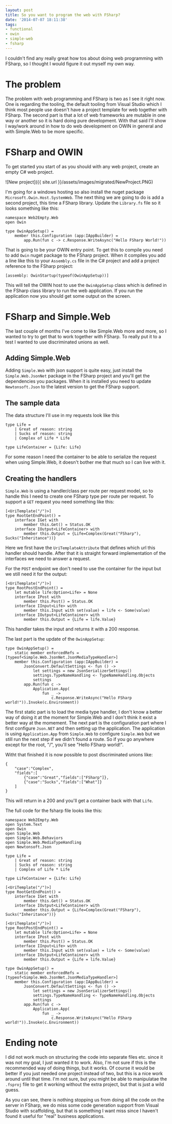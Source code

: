 ```yaml
---
layout: post
title: So you want to program the web with FSharp?
date: '2014-07-07 18:11:38'
tags:
- functional
- owin
- simple-web
- fsharp
---
```


I couldn't find any really great how tos about doing web programming with FSharp, so I thought I would figure it out myself my own way.

# The problem
The problem with web programming and FSharp is two as I see it right now. One is regarding the tooling, the default tooling from Visual Studio which I think most people use doesn't have a project template for web together with FSharp. The second part is that a lot of web frameworks are mutable in one way or another so it is hard doing pure development. With that said I'll show I way/work around in how to do web development on OWIN in general and with Simple.Web to be more specific.

# FSharp and OWIN
To get started you start of as you should with any web project, create an empty C# web project.

![New project]({{ site.url }}/assets/images/migrated/NewProject.PNG)

I'm going for a windows hosting so also install the nuget package `Microsoft.Owin.Host.SystemWeb`. The next thing we are going to do is add a second project, this time a FSharp library. Update the `Library.fs` file so it looks something like this:


    namespace Web2Empty.Web
    open Owin

    type OwinAppSetup() =
        member this.Configuration (app:IAppBuilder) = 
            app.Run(fun c -> c.Response.WriteAsync("Hello FSharp World!"))

That is going to be your OWIN entry point. To get this to compile you need to add `Owin` nuget package to the FSharp project. When it compiles you add a line like this to your `Assembly.cs` file in the C# project and add a project reference to the FSharp project: 

    [assembly: OwinStartup(typeof(OwinAppSetup))]

This will tell the OWIN host to use the `OwinAppSetup` class which is defined in the FSharp class library to run the web application. If you run the application now you should get some output on the screen.

# FSharp and Simple.Web
The last couple of months I've come to like Simple.Web more and more, so I wanted to try to get that to work together with FSharp. To really put it to a test I wanted to use discriminated unions as well.

## Adding Simple.Web
Adding `Simple.Web` with json support is quite easy, just install the `Simple.Web.JsonNet` package in the FSharp project and you'll get the dependencies you packages. When it is installed you need to update `Newtonsoft.Json` to the latest version to get the FSharp support. 

## The sample data
The data structure I'll use in my requests look like this

    type Life =
        | Great of reason: string
        | Sucks of reason: string
        | Complex of Life * Life

    type LifeContainer = {Life: Life}

For some reason I need the container to be able to serialize the request when using Simple.Web, it doesn't bother me that much so I can live with it.

## Creating the handlers
`Simple.Web` is using a handler/class per route per request model, so to handle this I need to create one FSharp type per route per request. To support a `GET` request you need something like this:

    [<UriTemplate("/")>]
    type RootGetEndPoint() = 
        interface IGet with
            member this.Get() = Status.OK
        interface IOutput<LifeContainer> with
            member this.Output = {Life=Complex(Great("FSharp"), Sucks("Inheritance"))}

Here we first have the `UriTemplateAttribute` that defines which url this handler should handle. After that it is straight forward implementation of the interfaces we need to answer a request.

For the `POST` endpoint we don't need to use the container for the input but we still need it for the output: 

    [<UriTemplate("/")>]
    type RootPostEndPoint() = 
        let mutable life:Option<Life> = None
        interface IPost with
            member this.Post() = Status.OK    
        interface IInput<Life> with
            member this.Input with set(value) = life <- Some(value)
        interface IOutput<LifeContainer> with
            member this.Output = {Life = life.Value}

This handler takes the input and returns it with a 200 response.

The last part is the update of the `OwinAppSetup`: 

    type OwinAppSetup() =
        static member enforcedRefs = [typeof<Simple.Web.JsonNet.JsonMediaTypeHandler>] 
        member this.Configuration (app:IAppBuilder) = 
            JsonConvert.DefaultSettings <- fun () -> 
                let settings = new JsonSerializerSettings()
                settings.TypeNameHandling <- TypeNameHandling.Objects
                settings
            app.Run(fun c -> 
                Application.App(
                    fun _ -> 
                        c.Response.WriteAsync("Hello FSharp world!")).Invoke(c.Environment))

The first static part is to load the media type handler, I don't know a better way of doing it at the moment for Simple.Web and I don't think it exist a better way at the momement. The next part is the configuration part where I first configure `Json.NET` and then setting up the application. The application is using `Application.App` from `Simple.Web` to configure `Simple.Web` but we still run the next step if we didn't found a route. So if you go anywhere except for the root, "/", you'll see "Hello FSharp world!".

Witht that finished it is now possible to post discriminated unions like: 

    {
        "case":"Complex",
        "fields":[
            {"case":"Great","fields":["FSharp"]},
            {"case":"Sucks","fields":["What"]}
        ]
    }

This will return in a 200 and you'll get a container back with that `Life`. 

The full code for the fsharp file looks like this: 

    namespace Web2Empty.Web
    open System.Text
    open Owin
    open Simple.Web
    open Simple.Web.Behaviors
    open Simple.Web.MediaTypeHandling
    open Newtonsoft.Json

    type Life =
        | Great of reason: string
        | Sucks of reason: string
        | Complex of Life * Life

    type LifeContainer = {Life: Life}

    [<UriTemplate("/")>]
    type RootGetEndPoint() = 
        interface IGet with
            member this.Get() = Status.OK
        interface IOutput<LifeContainer> with
            member this.Output = {Life=Complex(Great("FSharp"), Sucks("Inheritance"))}

    [<UriTemplate("/")>]
    type RootPostEndPoint() = 
        let mutable life:Option<Life> = None
        interface IPost with
            member this.Post() = Status.OK    
        interface IInput<Life> with
            member this.Input with set(value) = life <- Some(value)
        interface IOutput<LifeContainer> with
            member this.Output = {Life = life.Value}

    type OwinAppSetup() =
        static member enforcedRefs = [typeof<Simple.Web.JsonNet.JsonMediaTypeHandler>] 
        member this.Configuration (app:IAppBuilder) = 
            JsonConvert.DefaultSettings <- fun () -> 
                let settings = new JsonSerializerSettings()
                settings.TypeNameHandling <- TypeNameHandling.Objects
                settings
            app.Run(fun c -> 
                Application.App(
                    fun _ -> 
                        c.Response.WriteAsync("Hello FSharp world!")).Invoke(c.Environment))

# Ending note
I did not work much on structuring the code into separate files etc. since it was not my goal, I just wanted it to work. Also, I'm not sure if this is the recommended way of doing things, but it works. Of course it would be better if you just needed one project instead of two, but this is a nice work around until that time. I'm not sure, but you might be able to manipulatae the `.fsproj` file to get it working without the extra project, but that is just a wild guess.

As you can see, there is nothing stopping us from doing all the code on the server in FSharp, we do miss some code generation support from Visual Studio with scaffolding, but that is something I want miss since I haven't found it useful for "real" business applications.
